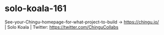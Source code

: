 # solo-koala-161
See-your-Chingu-homepage-for-what-project-to-build -> https://chingu.io/ | Solo Koala | Twitter: https://twitter.com/ChinguCollabs
